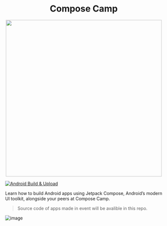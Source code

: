 
<h1 align="center">Compose Camp </h1>
<p align="center">
  <img height="500rem" src="https://user-images.githubusercontent.com/68287637/190313837-1b099fb6-2391-4772-aac1-f5d4c94d50c4.png">
</p>




[![Android Build & Upload](https://github.com/GDSCParulUniversity/compose-camp/actions/workflows/build_and_upload.yml/badge.svg)](https://github.com/GDSCParulUniversity/compose-camp/actions/workflows/build_and_upload.yml)

Learn how to build Android apps using Jetpack Compose, Android’s modern UI toolkit, alongside your peers at Compose Camp.

> Source code of apps made in event will be avalible in this repo.


![image](https://user-images.githubusercontent.com/68287637/190311774-caea0bee-556e-47ff-a97c-88fef7e4117b.png)
